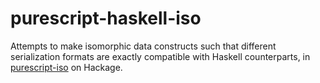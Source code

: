 # purescript-haskell-iso

Attempts to make isomorphic data constructs such that different serialization formats are
exactly compatible with Haskell counterparts, in [purescript-iso](https://hackage.haskell.org/package/purescript-iso) on Hackage.
